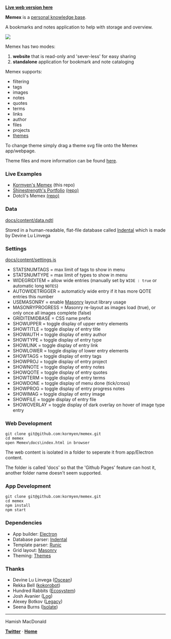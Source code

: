 [**Live web version here**](https://kormyen.github.io/memex/)

**Memex** is a [personal knowledge base](https://scholar.colorado.edu/csci_techreports/931/).

A bookmarks and notes application to help with storage and overview.

<img src='https://raw.githubusercontent.com/kormyen/memex/master/PREVIEW.jpg'/>

Memex has two modes:

1. **website** that is read-only and 'sever-less' for easy sharing
2. **standalone** application for bookmark and note cataloging

Memex supports:

- filtering
- tags
- images
- notes
- quotes
- terms
- links
- author
- files
- projects
- [themes](https://github.com/hundredrabbits/Themes)

To change theme simply drag a theme svg file onto the Memex app/webpage. 

Theme files and more information can be found [here](https://github.com/hundredrabbits/Themes).

### Live Examples

- [Kormyen's Memex](https://kormyen.github.io/memex/) (this repo)
- [Shinestrength's Portfolio](http://www.shinestrength.xyz/) [(repo)](https://github.com/shinestrength/memex)
- Dotcli's Memex [(repo)](https://github.com/dotcli/memex)

### Data

[docs/content/data.ndtl](docs/content/data.ndtl)

Stored in a human-readable, flat-file database called [Indental](https://wiki.xxiivv.com/#indental) which is made by Devine Lu Linvega

### Settings

[docs/content/settings.js](docs/content/settings.js)

- STATSNUMTAGS = max limit of tags to show in menu
- STATSNUMTYPE = max limit of types to show in menu
- WIDEGRIDITEM = allow wide entries (manually set by `WIDE : true` or automatic long `NOTES`)
- AUTOWIDETRIGGER = automaticly wide entry if it has more QOTE entries this number
- USEMASONRY = enable [Masonry](https://masonry.desandro.com/) layout library usage
- MASONRYPROGRESS = Masonry re-layout as images load (true), or only once all images complete (false)
- GRIDITEMIDBASE = CSS name prefix
- SHOWUPPER = toggle display of upper entry elements
- SHOWTITLE = toggle display of entry title
- SHOWAUTH = toggle display of entry author
- SHOWTYPE = toggle display of entry type
- SHOWLINK = toggle display of entry link
- SHOWLOWER = toggle display of lower entry elements
- SHOWTAGS = toggle display of entry tags
- SHOWPROJ = toggle display of entry project
- SHOWNOTE = toggle display of entry notes
- SHOWQOTE = toggle display of entry quotes
- SHOWTERM = toggle display of entry terms
- SHOWDONE = toggle display of menu done (tick/cross)
- SHOWPROG = toggle display of entry progress notes
- SHOWIMAG = toggle display of entry image
- SHOWFILE = toggle display of entry file
- SHOWOVERLAY = toggle display of dark overlay on hover of image type entry

### Web Development
```
git clone git@github.com:kormyen/memex.git
cd memex
open Memex\docs\index.html in browser
```

The web content is isolated in a folder to seperate it from app/Electron content. 

The folder is called 'docs' so that the 'Github Pages' feature can host it, another folder name doesn't seem supported.

### App Development
```
git clone git@github.com:kormyen/memex.git
cd memex
npm install
npm start
```

### Dependencies

- App builder: [Electron](https://electronjs.org/)
- Database parser: [Indental](https://wiki.xxiivv.com/#indental)
- Template parser: [Runic](https://wiki.xxiivv.com/#runic)
- Grid layout: [Masonry](https://masonry.desandro.com/)
- Theming: [Themes](https://github.com/hundredrabbits/Themes)

### Thanks

- Devine Lu Linvega ([Oscean](https://github.com/XXIIVV/Oscean))
- Rekka Bell ([kokorobot](https://github.com/rekkabell/kokorobot))
- Hundred Rabbits ([Ecosystem](https://github.com/hundredrabbits))
- Josh Avanier ([Log](https://github.com/joshavanier/log))
- Alexey Botkov ([Legacy](https://github.com/nomand/Legacy))
- Seena Burns ([Isolate](https://github.com/seenaburns/isolate))

---

Hamish MacDonald

**[Twitter](https://twitter.com/kormyen)** &middot; **[Home](https://kor.nz)**